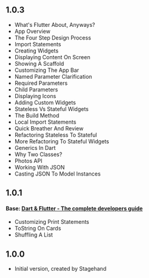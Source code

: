 ## 1.0.3
- What's Flutter About, Anyways?
- App Overview
- The Four Step Design Process
- Import Statements
- Creating Widgets
- Displaying Content On Screen
- Showing A Scaffold
- Customizing The App Bar
- Named Parameter Clarification
- Required Parameters
- Child Parameters
- Displaying Icons
- Adding Custom Widgets
- Stateless Vs Stateful Widgets
- The Build Method
- Local Import Statements
- Quick Breather And Review
- Refactoring Stateless To Stateful
- More Refactoring To Stateful Widgets
- Generics In Dart
- Why Two Classes?
- Photos API
- Working With JSON
- Casting JSON To Model Instances

## 1.0.1
#### Base: [Dart & Flutter - The complete developers guide](https://www.learningcrux.com/course/dart-and-flutter-the-complete-developers-guide)
- Customizing Print Statements
- ToString On Cards
- Shuffling A List

## 1.0.0

- Initial version, created by Stagehand